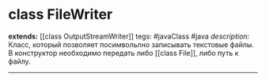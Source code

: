 # class FileWriter
**extends:** [[class OutputStreamWriter]]
tegs: #javaClass #java
*description:* Класс, который позволяет посимвольлно записывать текстовые файлы. В конструктор необходимо передать либо [[class File]], либо путь к файлу.

---
